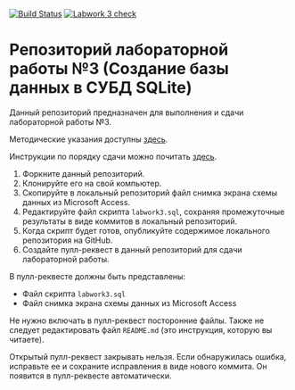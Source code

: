 [![Build Status](https://travis-ci.com/db-course/labwork3.svg?token=MsuP4kMYBHbw1EnnXrZq&branch=master)](https://travis-ci.com/db-course/labwork3)
[![Labwork 3 check](https://github.com/db-course/labwork3/workflows/Labwork%203%20check/badge.svg?branch=master)](https://github.com/db-course/labwork3/actions?query=workflow%3A%22Labwork+3+check%22)

# Репозиторий лабораторной работы №3 (Создание базы данных в СУБД SQLite)

Данный репозиторий предназначен для выполнения и сдачи лабораторной работы №3.

Методические указания доступны [здесь](https://github.com/db-course/syllabus/blob/master/labworks/labwork3.md).

Инструкции по порядку сдачи можно почитать [здесь](https://github.com/db-course/syllabus/blob/master/git.md).

1. Форкните данный репозиторий.
2. Клонируйте его на свой компьютер.
3. Скопируйте в локальный репозиторий файл снимка экрана схемы данных из Microsoft Access.
4. Редактируйте файл скрипта `labwork3.sql`, сохраняя промежуточные результаты в виде коммитов в локальный репозиторий.
5. Когда скрипт будет готов, опубликуйте содержимое локального репозитория на GitHub.
6. Создайте пулл-реквест в данный репозиторий для сдачи лабораторной работы.

В пулл-реквесте должны быть представлены:
* Файл скрипта `labwork3.sql`
* Файл снимка экрана схемы данных из Microsoft Access

Не нужно включать в пулл-реквест посторонние файлы. Также не следует редактировать файл `README.md` (это инструкция, которую вы читаете).

Открытый пулл-реквест закрывать нельзя. Если обнаружилась ошибка, исправьте ее и сохраните исправления в виде нового коммита. Он появится в пулл-реквесте автоматически.